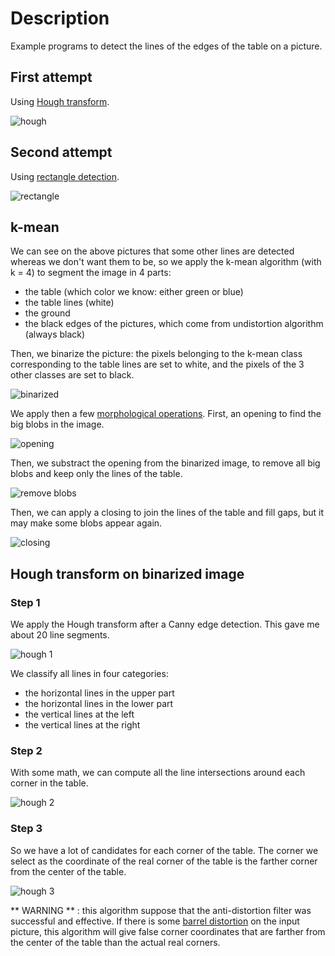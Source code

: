 Description
===========
Example programs to detect the lines of the edges of the table on a picture.


First attempt
-------------
Using [Hough transform](http://docs.opencv.org/doc/tutorials/imgproc/imgtrans/hough_lines/hough_lines.html).

![hough](https://drive.google.com/uc?export=view&id=0B31-CIvNW1LdM3loc3lYWlg2SE0)


Second attempt
--------------
Using [rectangle detection](https://opencv-code.com/tutorials/detecting-simple-shapes-in-an-image/).

![rectangle](https://drive.google.com/uc?export=view&id=0B31-CIvNW1LdMVMzdzV6WER5TFE)


k-mean
------
We can see on the above pictures that some other lines are detected whereas we don't want them to be, so we apply the k-mean algorithm (with k = 4) to segment the image in 4 parts:

* the table (which color we know: either green or blue)
* the table lines (white)
* the ground
* the black edges of the pictures, which come from undistortion algorithm (always black)

Then, we binarize the picture: the pixels belonging to the k-mean class corresponding to the table lines are set to white, and the pixels of the 3 other classes are set to black.

![binarized](https://drive.google.com/uc?export=view&id=0B31-CIvNW1LdeFhMYmplOTM2LVk)

We apply then a few [morphological operations](http://docs.opencv.org/doc/tutorials/imgproc/opening_closing_hats/opening_closing_hats.html). First, an opening to find the big blobs in the image.

![opening](https://drive.google.com/uc?export=view&id=0B31-CIvNW1LdMGlmRy1BejJkVkk)

Then, we substract the opening from the binarized image, to remove all big blobs and keep only the lines of the table.

![remove blobs](https://drive.google.com/uc?export=view&id=0B31-CIvNW1LdWHBrMXdaQlNqenc)

Then, we can apply a closing to join the lines of the table and fill gaps, but it may make some blobs appear again.

![closing](https://drive.google.com/uc?export=view&id=0B31-CIvNW1LdM091OU8zb0F2azQ)


Hough transform on binarized image
----------------------------------

### Step 1

We apply the Hough transform after a Canny edge detection. This gave me about 20 line segments.

![hough 1](https://drive.google.com/uc?export=view&id=0B31-CIvNW1LdTEh2dGNoTlhKR28)

We classify all lines in four categories:

* the horizontal lines in the upper part
* the horizontal lines in the lower part
* the vertical lines at the left
* the vertical lines at the right


### Step 2

With some math, we can compute all the line intersections around each corner in the table.

![hough 2](https://drive.google.com/uc?export=view&id=0B31-CIvNW1LdYUloWXE1RmkxcTA)


### Step 3

So we have a lot of candidates for each corner of the table. The corner we select as the coordinate of the real corner of the table is the farther corner from the center of the table.

![hough 3](https://drive.google.com/uc?export=view&id=0B31-CIvNW1LdX2w0ZG44Yk5oXzg)

** WARNING ** : this algorithm suppose that the anti-distortion filter was successful and effective. If there is some [barrel distortion](http://en.wikipedia.org/wiki/File:Barrel_distortion.svg) on the input picture, this algorithm will give false corner coordinates that are farther from the center of the table than the actual real corners.



